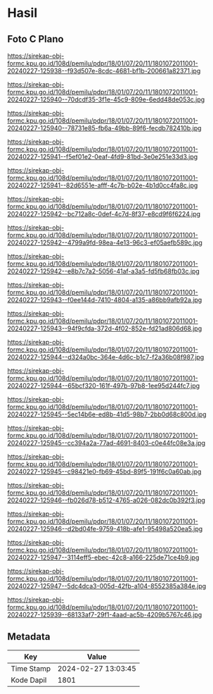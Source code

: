 # Hasil

## Foto C Plano

https://sirekap-obj-formc.kpu.go.id/108d/pemilu/pdpr/18/01/07/20/11/1801072011001-20240227-125938--f93d507e-8cdc-4681-bf1b-200661a82371.jpg

https://sirekap-obj-formc.kpu.go.id/108d/pemilu/pdpr/18/01/07/20/11/1801072011001-20240227-125940--70dcdf35-3f1e-45c9-809e-6edd48de053c.jpg

https://sirekap-obj-formc.kpu.go.id/108d/pemilu/pdpr/18/01/07/20/11/1801072011001-20240227-125940--78731e85-fb6a-49bb-89f6-fecdb782410b.jpg

https://sirekap-obj-formc.kpu.go.id/108d/pemilu/pdpr/18/01/07/20/11/1801072011001-20240227-125941--f5ef01e2-0eaf-4fd9-81bd-3e0e251e33d3.jpg

https://sirekap-obj-formc.kpu.go.id/108d/pemilu/pdpr/18/01/07/20/11/1801072011001-20240227-125941--82d6551e-afff-4c7b-b02e-4b1d0cc4fa8c.jpg

https://sirekap-obj-formc.kpu.go.id/108d/pemilu/pdpr/18/01/07/20/11/1801072011001-20240227-125942--bc712a8c-0def-4c7d-8f37-e8cd9f6f6224.jpg

https://sirekap-obj-formc.kpu.go.id/108d/pemilu/pdpr/18/01/07/20/11/1801072011001-20240227-125942--4799a9fd-98ea-4e13-96c3-ef05aefb589c.jpg

https://sirekap-obj-formc.kpu.go.id/108d/pemilu/pdpr/18/01/07/20/11/1801072011001-20240227-125942--e8b7c7a2-5056-41af-a3a5-fd5fb68fb03c.jpg

https://sirekap-obj-formc.kpu.go.id/108d/pemilu/pdpr/18/01/07/20/11/1801072011001-20240227-125943--f0ee144d-7410-4804-a135-a86bb9afb92a.jpg

https://sirekap-obj-formc.kpu.go.id/108d/pemilu/pdpr/18/01/07/20/11/1801072011001-20240227-125943--94f9cfda-372d-4f02-852e-fd21ad806d68.jpg

https://sirekap-obj-formc.kpu.go.id/108d/pemilu/pdpr/18/01/07/20/11/1801072011001-20240227-125944--d324a0bc-364e-4d6c-b1c7-f2a36b08f987.jpg

https://sirekap-obj-formc.kpu.go.id/108d/pemilu/pdpr/18/01/07/20/11/1801072011001-20240227-125944--65bcf320-161f-497b-97b8-1ee95d244fc7.jpg

https://sirekap-obj-formc.kpu.go.id/108d/pemilu/pdpr/18/01/07/20/11/1801072011001-20240227-125945--5ec14b6e-ed8b-41d5-98b7-2bb0d68c800d.jpg

https://sirekap-obj-formc.kpu.go.id/108d/pemilu/pdpr/18/01/07/20/11/1801072011001-20240227-125945--cc394a2a-77ad-4691-8403-c0e44fc08e3a.jpg

https://sirekap-obj-formc.kpu.go.id/108d/pemilu/pdpr/18/01/07/20/11/1801072011001-20240227-125945--c98421e0-fb69-45bd-89f5-191f6c0a60ab.jpg

https://sirekap-obj-formc.kpu.go.id/108d/pemilu/pdpr/18/01/07/20/11/1801072011001-20240227-125946--fb026d78-b512-4765-a026-082dc0b392f3.jpg

https://sirekap-obj-formc.kpu.go.id/108d/pemilu/pdpr/18/01/07/20/11/1801072011001-20240227-125946--d2bd04fe-9759-418b-afe1-95498a520ea5.jpg

https://sirekap-obj-formc.kpu.go.id/108d/pemilu/pdpr/18/01/07/20/11/1801072011001-20240227-125947--3114eff5-ebec-42c8-a166-225de71ce4b9.jpg

https://sirekap-obj-formc.kpu.go.id/108d/pemilu/pdpr/18/01/07/20/11/1801072011001-20240227-125947--5dc4dca3-005d-42fb-a104-8552385a384e.jpg

https://sirekap-obj-formc.kpu.go.id/108d/pemilu/pdpr/18/01/07/20/11/1801072011001-20240227-125939--68133af7-29f1-4aad-ac5b-4209b5767c46.jpg


## Metadata

| Key        | Value               |
| ---------- | ------------------- |
| Time Stamp | 2024-02-27 13:03:45 |
| Kode Dapil | 1801                |



